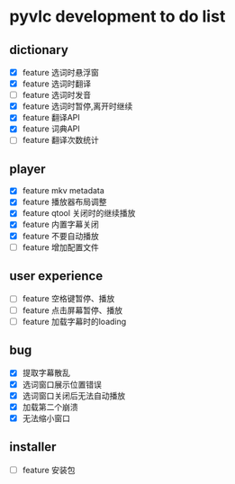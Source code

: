 # pyvlc development to do list
## dictionary
- [x] feature 选词时悬浮窗
- [x] feature 选词时翻译
- [ ] feature 选词时发音
- [x] feature 选词时暂停,离开时继续
- [x] feature 翻译API
- [x] feature 词典API
- [ ] feature 翻译次数统计

## player
- [x] feature mkv metadata
- [x] feature 播放器布局调整
- [x] feature qtool 关闭时的继续播放
- [x] feature 内置字幕关闭
- [x] feature 不要自动播放
- [ ] feature 增加配置文件

## user experience
- [ ] feature 空格键暂停、播放
- [ ] feature 点击屏幕暂停、播放
- [ ] feature 加载字幕时的loading
## bug
- [x] 提取字幕散乱
- [x] 选词窗口展示位置错误
- [x] 选词窗口关闭后无法自动播放
- [x] 加载第二个崩溃
- [x] 无法缩小窗口

## installer
- [ ] feature 安装包
